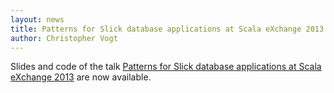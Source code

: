 ```yaml
---
layout: news
title: Patterns for Slick database applications at Scala eXchange 2013
author: Christopher Vogt
---
```

Slides and code of the talk <a href="/docs/#20131203_patterns_for_slick_database_applications_at_scala_exchange">Patterns for Slick database applications at Scala eXchange 2013</a> are now available.

